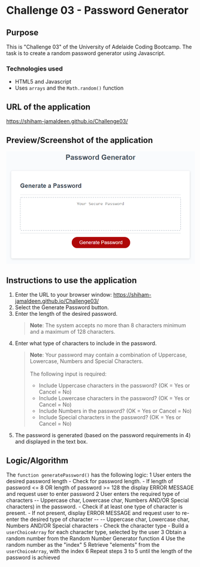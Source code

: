 # Challenge 03 - Password Generator

## Purpose
This is "Challenge 03" of the University of Adelaide Coding Bootcamp. The task is to create a random password generator using Javascript.

### Technologies used 
- HTML5 and Javascript
- Uses `arrays` and the `Math.random()` function


## URL of the application
https://shiham-jamaldeen.github.io/Challenge03/

## Preview/Screenshot of the application
![Random Password Generator](https://raw.githubusercontent.com/shiham-jamaldeen/Challenge03/main/Assets/03-javascript-homework-demo.png)

## Instructions to use the application
1. Enter the URL to your browser window: https://shiham-jamaldeen.github.io/Challenge03/
2. Select the Generate Password button.
3. Enter the length of the desired password.
    >**Note**: The system accepts no more than 8 characters minimum and a maximum of 128 characters.
4. Enter what type of characters to include in the password. 
    > **Note**: Your password may contain a combination of Uppercase, Lowercase, Numbers and Special Characters.<br/><br/>The following input is required:
    >  -    Include Uppercase characters in the password? (OK = Yes or Cancel = No)
    >  -    Include Lowercase characters in the password? (OK = Yes or Cancel = No)
    >  -    Include Numbers in the password? (OK = Yes or Cancel = No)
    >  -    Include Special characters in the password? (OK = Yes or Cancel = No)
5.  The password is generated (based on the password requirements in 4) and displayed in the text box.

## Logic/Algorithm
The `function generatePassword()` has the following logic:
1 User enters the desired password length
    - Check for password length.
    - If length of password <= 8 OR length of password >= 128 the display ERROR MESSAGE and request user to enter password
2 User enters the required type of characters -- Uppercase char, Lowercase char, Numbers AND/OR Special characters) in the password.
    - Check if at least one type of character is present.
    - If not present, display ERROR MESSAGE and request user to re-enter the desired type of character -- -- Uppercase char, Lowercase char, Numbers AND/OR Special characters
    - Check the character type
    - Build a `userChoiceArray` for each character type, selected by the user
 3 Obtain a random number from the Random Number Generator function
 4 Use the random number as the "index"
 5 Retrieve "elements" from the `userChoiceArray`, with the index
 6 Repeat steps 3 to 5 until the length of the password is achieved
  
